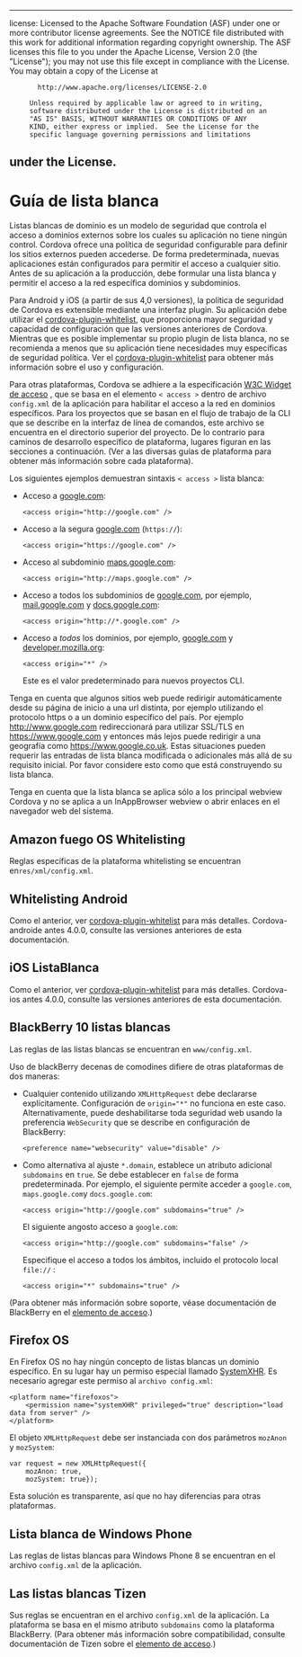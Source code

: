 * * *

license: Licensed to the Apache Software Foundation (ASF) under one or more contributor license agreements. See the NOTICE file distributed with this work for additional information regarding copyright ownership. The ASF licenses this file to you under the Apache License, Version 2.0 (the "License"); you may not use this file except in compliance with the License. You may obtain a copy of the License at

           http://www.apache.org/licenses/LICENSE-2.0
    
         Unless required by applicable law or agreed to in writing,
         software distributed under the License is distributed on an
         "AS IS" BASIS, WITHOUT WARRANTIES OR CONDITIONS OF ANY
         KIND, either express or implied.  See the License for the
         specific language governing permissions and limitations
    

## under the License.

# Guía de lista blanca

Listas blancas de dominio es un modelo de seguridad que controla el acceso a dominios externos sobre los cuales su aplicación no tiene ningún control. Cordova ofrece una política de seguridad configurable para definir los sitios externos pueden accederse. De forma predeterminada, nuevas aplicaciones están configurados para permitir el acceso a cualquier sitio. Antes de su aplicación a la producción, debe formular una lista blanca y permitir el acceso a la red específica dominios y subdominios.

Para Android y iOS (a partir de sus 4,0 versiones), la política de seguridad de Cordova es extensible mediante una interfaz plugin. Su aplicación debe utilizar el [cordova-plugin-whitelist][1], que proporciona mayor seguridad y capacidad de configuración que las versiones anteriores de Cordova. Mientras que es posible implementar su propio plugin de lista blanca, no se recomienda a menos que su aplicación tiene necesidades muy específicas de seguridad política. Ver el [cordova-plugin-whitelist][1] para obtener más información sobre el uso y configuración.

 [1]: https://github.com/apache/cordova-plugin-whitelist

Para otras plataformas, Cordova se adhiere a la especificación [W3C Widget de acceso][2] , que se basa en el elemento `< access >` dentro de archivo `config.xml` de la aplicación para habilitar el acceso a la red en dominios específicos. Para los proyectos que se basan en el flujo de trabajo de la CLI que se describe en la interfaz de línea de comandos, este archivo se encuentra en el directorio superior del proyecto. De lo contrario para caminos de desarrollo específico de plataforma, lugares figuran en las secciones a continuación. (Ver a las diversas guías de plataforma para obtener más información sobre cada plataforma).

 [2]: http://www.w3.org/TR/widgets-access/

Los siguientes ejemplos demuestran sintaxis `< access >` lista blanca:

*   Acceso a [google.com][3]:
    
        <access origin="http://google.com" />
        

*   Acceso a la segura [google.com][4] (`https://`):
    
        <access origin="https://google.com" />
        

*   Acceso al subdominio [maps.google.com][5]:
    
        <access origin="http://maps.google.com" />
        

*   Acceso a todos los subdominios de [google.com][3], por ejemplo, [mail.google.com][6] y [docs.google.com][7]:
    
        <access origin="http://*.google.com" />
        

*   Acceso a *todos* los dominios, por ejemplo, [google.com][3] y [developer.mozilla.org][8]:
    
        <access origin="*" />
        
    
    Este es el valor predeterminado para nuevos proyectos CLI.

 [3]: http://google.com
 [4]: https://google.com
 [5]: http://maps.google.com
 [6]: http://mail.google.com
 [7]: http://docs.google.com
 [8]: http://developer.mozilla.org

Tenga en cuenta que algunos sitios web puede redirigir automáticamente desde su página de inicio a una url distinta, por ejemplo utilizando el protocolo https o a un dominio específico del país. Por ejemplo http://www.google.com redireccionará para utilizar SSL/TLS en https://www.google.com y entonces más lejos puede redirigir a una geografía como https://www.google.co.uk. Estas situaciones pueden requerir las entradas de lista blanca modificada o adicionales más allá de su requisito inicial. Por favor considere esto como que está construyendo su lista blanca.

Tenga en cuenta que la lista blanca se aplica sólo a los principal webview Cordova y no se aplica a un InAppBrowser webview o abrir enlaces en el navegador web del sistema.

## Amazon fuego OS Whitelisting

Reglas específicas de la plataforma whitelisting se encuentran en`res/xml/config.xml`.

## Whitelisting Android

Como el anterior, ver [cordova-plugin-whitelist][1] para más detalles. Cordova-androide antes 4.0.0, consulte las versiones anteriores de esta documentación.

## iOS ListaBlanca

Como el anterior, ver [cordova-plugin-whitelist][1] para más detalles. Cordova-ios antes 4.0.0, consulte las versiones anteriores de esta documentación.

## BlackBerry 10 listas blancas

Las reglas de las listas blancas se encuentran en `www/config.xml`.

Uso de blackBerry decenas de comodines difiere de otras plataformas de dos maneras:

*   Cualquier contenido utilizando `XMLHttpRequest` debe declararse explícitamente. Configuración de `origin="*"` no funciona en este caso. Alternativamente, puede deshabilitarse toda seguridad web usando la preferencia `WebSecurity` que se describe en configuración de BlackBerry:
    
        <preference name="websecurity" value="disable" />
        

*   Como alternativa al ajuste `*.domain`, establece un atributo adicional `subdomains` en `true`. Se debe establecer en `false` de forma predeterminada. Por ejemplo, el siguiente permite acceder a `google.com`, `maps.google.com`y `docs.google.com`:
    
        <access origin="http://google.com" subdomains="true" />
        
    
    El siguiente angosto acceso a `google.com`:
    
        <access origin="http://google.com" subdomains="false" />
        
    
    Especifique el acceso a todos los ámbitos, incluido el protocolo local `file://` :
    
        <access origin="*" subdomains="true" />
        

(Para obtener más información sobre soporte, véase documentación de BlackBerry en el [elemento de acceso][9].)

 [9]: https://developer.blackberry.com/html5/documentation/ww_developing/Access_element_834677_11.html

## Firefox OS

En Firefox OS no hay ningún concepto de listas blancas un dominio específico. En su lugar hay un permiso especial llamado [SystemXHR][10]. Es necesario agregar este permiso al `archivo config.xml`:

 [10]: https://developer.mozilla.org/en-US/docs/Web/API/XMLHttpRequest#Permissions

    <platform name="firefoxos">
        <permission name="systemXHR" privileged="true" description="load data from server" />
    </platform>
    

El objeto `XMLHttpRequest` debe ser instanciada con dos parámetros `mozAnon` y `mozSystem`:

    var request = new XMLHttpRequest({
        mozAnon: true,
        mozSystem: true});
    

Esta solución es transparente, así que no hay diferencias para otras plataformas.

## Lista blanca de Windows Phone

Las reglas de listas blancas para Windows Phone 8 se encuentran en el archivo `config.xml` de la aplicación.

## Las listas blancas Tizen

Sus reglas se encuentran en el archivo `config.xml` de la aplicación. La plataforma se basa en el mismo atributo `subdomains` como la plataforma BlackBerry. (Para obtener más información sobre compatibilidad, consulte documentación de Tizen sobre el [elemento de acceso][11].)

 [11]: https://developer.tizen.org/help/index.jsp?topic=%2Forg.tizen.web.appprogramming%2Fhtml%2Fide_sdk_tools%2Fconfig_editor_w3celements.htm